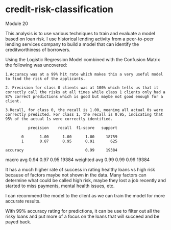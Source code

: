 # credit-risk-classification
Module 20

This analysis is to use various techniques to train and evaluate a model based on loan risk. I use historical lending activity from a peer-to-peer lending services company to build a model that can identify the creditworthiness of borrowers.

Using the Logistic Regression Model combined with the Confusion Matrix the following was uncovered:

    1.Accuracy was at a 99% hit rate which makes this a very useful model to find the risk of the applicants.

    2. Precision for class 0 clients was at 100% which tells us that it correctly call the risks at all times while class 1 clients only had a 87% correct predictions which is good but maybe not good enough for a client.

    3.Recall, for class 0, the recall is 1.00, meaning all actual 0s were correctly predicted. For class 1, the recall is 0.95, indicating that 95% of the actual 1s were correctly identified.

              precision    recall  f1-score   support

           0       1.00      1.00      1.00     18759
           1       0.87      0.95      0.91       625

    accuracy                           0.99     19384
   macro avg       0.94      0.97      0.95     19384
weighted avg       0.99      0.99      0.99     19384


It has a much higher rate of success in rating healthy loans vs high risk because of factors maybe not shown in the data. Many factors can determine what could be called high risk, maybe they lost a job recently and started to miss payments, mental health issues, etc.

I can recommend the model to the client as we can train the model for more accurate results.

With 99% accuracy rating for predictions, it can be use to filter out all the risky loans and put more of a focus on the loans that will succeed and be payed back.